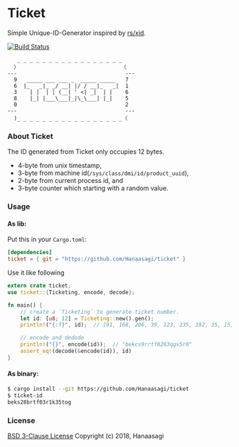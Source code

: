 # Ticket

Simple Unique-ID-Generator inspired by [rs/xid](https://github.com/rs/xid).

[![Build Status](https://travis-ci.org/Hanaasagi/ticket.svg?branch=master)](https://travis-ci.org/Hanaasagi/ticket)

```
   _ _ _ _ _ _ _ _ _ _ _ _ _ _ _ _ _
  ）                                （
---                                  ---
  9   _____ ___ ___ _  _____ _____   7
  6  |_   _|_ _/ __| |/ / __|_   _|  1
  3    | |  | | (__| ' <| _|  | |    6
  8    |_| |___\___|_|\_\___| |_|    5
  0                                  2
---                                  ---
  )_ _ _ _ _ _ _ _ _ _ _ _ _ _ _ _ _（

```

### About Ticket

The ID generated from Ticket only occupies 12 bytes.

- 4-byte from unix timestamp,
- 3-byte from machine id(`/sys/class/dmi/id/product_uuid`),
- 2-byte from current process id, and
- 3-byte counter which starting with a random value.

### Usage

#### As lib:

Put this in your `Cargo.toml`:

```Toml
[dependencies]
ticket = { git = "https://github.com/Hanaasagi/ticket" }
```

Use it like following

```Rust
extern crate ticket;
use ticket::{Ticketing, encode, decode};

fn main() {
    // create a `Ticketing` to generate ticket number.
    let id: [u8; 12] = Ticketing::new().gen();
    println!("{:?}", id);  // [91, 168, 206, 39, 123, 235, 192, 35, 15, 80, 249, 118]

    // encode and dedode
    println!("{}", encode(id));  // "bekcs9rrtf0263qgv5r0"
    assert_eq!(decode(&encode(id)), id)
}
```

#### As binary:

```Bash
$ cargo install --git https://github.com/Hanaasagi/ticket
$ ticket-id
beks28brtf03r1k35tog
```

### License
[BSD 3-Clause License](LICENSE) Copyright (c) 2018, Hanaasagi
